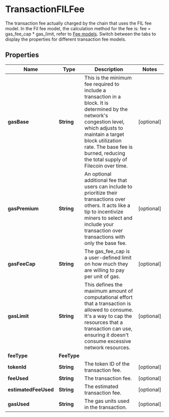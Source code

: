 

# TransactionFILFee

The transaction fee actually charged by the chain that uses the FIL fee model.  In the Fil fee model, the calculation method for the fee is: fee = gas_fee_cap * gas_limit, refer to [Fee models](https://www.cobo.com/developers/v2/guides/transactions/estimate-fees#fee-models).  Switch between the tabs to display the properties for different transaction fee models. 

## Properties

| Name | Type | Description | Notes |
|------------ | ------------- | ------------- | -------------|
|**gasBase** | **String** | This is the minimum fee required to include a transaction in a block. It is determined by the network&#39;s congestion level, which adjusts to maintain a target block utilization rate. The base fee is burned, reducing the total supply of Filecoin over time. |  [optional] |
|**gasPremium** | **String** | An optional additional fee that users can include to prioritize their transactions over others. It acts like a tip to incentivize miners to select and include your transaction over transactions with only the base fee. |  [optional] |
|**gasFeeCap** | **String** | The gas_fee_cap is a user-defined limit on how much they are willing to pay per unit of gas. |  [optional] |
|**gasLimit** | **String** | This defines the maximum amount of computational effort that a transaction is allowed to consume. It&#39;s a way to cap the resources that a transaction can use, ensuring it doesn&#39;t consume excessive network resources. |  [optional] |
|**feeType** | **FeeType** |  |  |
|**tokenId** | **String** | The token ID of the transaction fee. |  [optional] |
|**feeUsed** | **String** | The transaction fee. |  [optional] |
|**estimatedFeeUsed** | **String** | The estimated transaction fee. |  [optional] |
|**gasUsed** | **String** | The gas units used in the transaction. |  [optional] |



